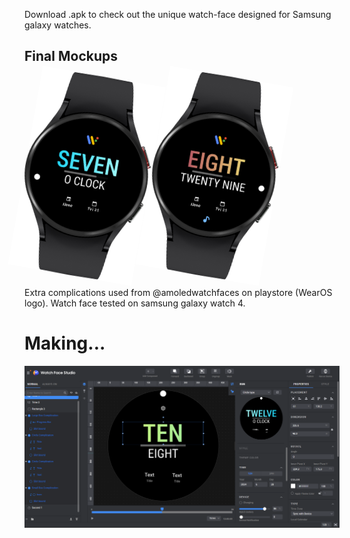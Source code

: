 Download .apk to check out the unique watch-face designed for Samsung galaxy watches. 

## Final Mockups
<img src="Mockup1.png" width="200" style="transform:rotate(10deg);"/>     <img src="Mockup2.png" width="200" style="transform:rotate(10deg);"/>

Extra complications used from @amoledwatchfaces on playstore (WearOS logo). 
Watch face tested on samsung galaxy watch 4.

# Making...
![Watch Face Studio](WFStudio.png)
